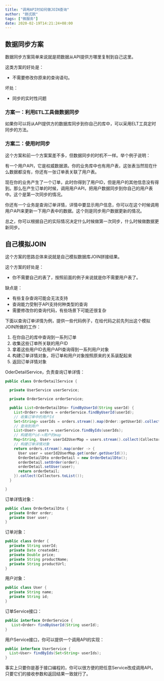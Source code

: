```yaml
---
title: "调用API时如何做JOIN查询"
author: "颇忒脱"
tags: ["微服务"]
date: 2020-02-19T14:21:24+08:00
---
```


<!--more-->

## 数据同步方案

数据同步方案简单来说就是把数据从API提供方哪里复制到自己这里。

这类方案的好处是：

* 不需要修改你原来的查询语句。

坏处：

* 同步的实时性问题

### 方案一：利用ETL工具做数据同步

如果你可以将从API提供方的数据库同步到你自己的库中，可以采用ELT工具定时同步的方法。

### 方案二：使用时同步

这个方案和前一个方案案差不多，但数据同步的时机不一样。举个例子说明：

有一个用户API，它是权威数据源。你的业务库中也有用户表，这张表当然现在什么数据都没有，你还有一张订单表关联了用户表。

现在你的业务产生了一个订单，此时你得到了用户ID，但是用户的其他信息没有得到。那么在产生订单的时候，调用用户API，把用户数据同步到你自己的用户表中。这个是第一次同步的情况。

你还有一个业务是查询订单详情，详情中要显示用户信息，你可以在这个时候调用用户API来更新一下用户表中的数据。这个则是同步用户数据更新的情况。

总之，你可以根据自己的实际情况决定什么时候做第一次同步，什么时候做数据更新同步。

## 自己模拟JOIN

这个方案的思路总体来说就是自己模拟数据库JOIN拼接结果。

这个方案的好处是：

* 你不需要自己的表了，按照前面的例子来说就是你不需要用户表了。

缺点是：

* 有些复杂查询可能会无法支持
* 查询能力受制于API支持何种类型的查询
* 需要修改你的查询代码，有些场景下可能还很复杂

下面以查询订单详情为例，提供一些代码例子，在给代码之前先列出这个模拟JOIN所做的工作：


1. 在你自己的库中查询到一系列订单
1. 收集这些订单所关联的用户ID
1. 拿着这些用户ID去用户API查询得到一系列用户对象
1. 构建订单详情对象，将订单和用户对象按照原来的关系装配起来
1. 返回订单详情对象

OderDetailService，负责查询订单详情：

```java
public class OrderDetailService {

  private UserService userService;

  private OrderService orderService;

  public List<OrderDetailDto> findByUserId(String userId) {
    List<Order> orders = orderService.findByUserId(userId);
    // 收集订单中的用户Id
    Set<String> userIds = orders.stream().map(Order::getUserId).collect(Collectors.toSet());
    // 查询到用户
    List<User> users = userService.findByIds(userIds);
    // 构建用户id->用户的map
    Map<String, User> userId2UserMap = users.stream().collect(Collectors.toMap(User::getId, Function.identity()));
    // 构建订单详情对象
    return orders.stream().map(order -> {
      User user = userId2UserMap.get(order.getUserId());
      OrderDetailDto orderDetail = new OrderDetailDto();
      orderDetail.setOrder(order);
      orderDetail.setUser(user);
      return orderDetail;
    }).collect(Collectors.toList());
  }

}
```

订单详情对象：

```java
public class OrderDetailDto {
  private Order order;
  private User user;
}
```

订单对象：

```java
public class Order {
  private String userId;
  private Date createdAt;
  private Double price;
  private String productName;
  private String productUrl;
}
```

用户对象：

```java
public class User {
  private String name;
  private String id;
}
```

订单Service接口：

```java
public interface OrderService {
   List<Order> findByUserId(String userId);
}
```

用户Service接口，你可以提供一个调用API的实现：

```java
public interface UserService {
  List<User> findByIds(Set<String> userIds);
}
```

事实上只要你是基于接口编程的，你可以很方便的把任意Service改成调用API，只要它们的接收参数和返回结果一致就行了。